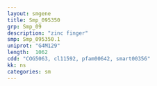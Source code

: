 ```yaml
---
layout: smgene
title: Smp_095350
grp: Smp_09
description: "zinc finger"
smp: Smp_095350.1
uniprot: "G4M129"
length:  1062
cdd: "COG5063, cl11592, pfam00642, smart00356"
kk: ns
categories: sm
---
```

